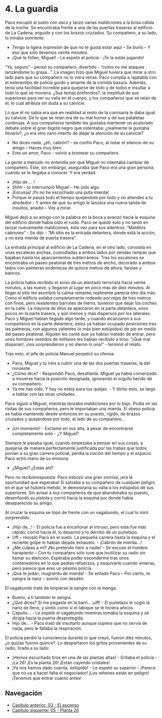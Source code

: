 # 4. La guardia

Paco escupió al suelo con asco y lanzó varias maldiciones a la brisa cálida de la noche. Se encontraba frente a una de las puertas traseras al edificio de La Cadena, erguido y con los brazos cruzados. Su compañero, a su lado, lo miraba sonriente.

- Tengo la ligera impresión de que no te gusta estar aquí – Se burló – Y eso que sólo llevamos veinte minutos.
- ¡Qué te follen, Miguel! - Le espetó el policía - ¡Te la estás jugando!

“Ya, seguro” - pensó su compañero, divertido - “como no me ataques lanzándome tu grasa...”. La imagen hizo que Miguel tuviera que mirar a otro lado para que su compañero no lo viera reírse. Paco cumplía a rajatabla con el estereotipo de policía gordo y amante de la comida basura. Además, tenía una facilidad increíble para quejarse de todo y de todos e insultar a todo lo que se moviera. ¿Sus temas preferidos?: la ineptitud de sus superiores para ver su valía en el cuerpo, y los compañeros que se reían de él, lo cual atribuía sin duda a su calvicie.

Lo que él no sabía era que en realidad al resto de la comisaría le daba igual su calvicie. De lo que se reían era de su mal humor y de sus pataletas continuas. A sus compañeros también les gustaba mantener un acalorado debate sobre el gran bigote negro que ostentaba: ¿realmente le gustaba llevarlo?, ¿o era otro vano intento de alejar la atención de su calvicie?

- No dices nada, ¿eh, cabrón? - se confió Paco, al notar el silencio de su amigo – Haces muy bien.
- Eres un amor, Paco - volvió a bromear su compañero. 

La gente a menudo no entendía por qué Miguel no intentaba cambiar de compañero. Éste, sin embargo, aseguraba que Paco era una gran persona cuando se le llegaba a conocer. Y era verdad.

- ¡Hijo de … !
- Shhh – lo interrumpió Miguel – He oído algo.
- ¡Excusas! ¡Yo no he escuchado una puta mierda!
- Porque te pasas todo el tiempo quejándote por todo y no atiendes a tu alrededor - Y antes de que su amigo le lanzara una nueva tanda de insultos, añadió – Voy a mirar.

Miguel dejó a su amigo con la palabra en la boca y avanzó hacia la esquina del edificio donde había oído el ruido. Paco se quedó solo y no tardó en lanzar nuevamente maldiciones, ésta vez para sus adentros: “Malditos cabrones” - Se dijo - “Mi sitio es la entrada delantera, donde está la acción, y no esta mierda de puerta trasera”.

La entrada principal al edificio de La Cadena, en el otro lado, consistía en unas escaleras anchas, custodiadas a ambos lados por sendas rampas que bajaban hasta los aparcamientos subterráneos. Tras los escalones se encontraba un paseo peatonal de tres metros de ancho, decorado a ambos lados con palmeras endémicas de quince metros de altura, farolas y bancos.

La policía había recibido el aviso de un atentado terrorista hacía veinte minutos, a las nueve, y llegaron al lugar en poco más de diez minutos. Al llegar al sitio les asombró la calma reinante; realmente parecía otro día más. Como el edificio estaba completamente rodeado por rejas de tres metros con finos, pero resistentes barrotes de hierro, tuvieron que dejar los coches en la calle. La mayoría de ellos se aparcaron en la parte delantera, unos pocos en la parte trasera, y aún menos y más dispersos por los laterales. Paco y Miguel habían llegado algo tarde, y cuando alcanzaron a sus compañeros en la parte delantera, estos ya habían ocupado posiciones tras las palmeras, con algunos valientes (o más bien estúpidos) de pie en medio del paseo peatonal. Alguien les contó que ya habían tratado de entrar, pero unos hombres vestidos de militares les habían recibido a tiros: “¡Qué mal disparan!, ¡nos sorprendieron y no dieron ni una!” - terminó el relato.

Tras esto, el jefe de policía Manuel perpetró su ofensa:

- Paco, Miguel y tú iréis a cubrir una de las dos puertas traseras, la del noroeste.
- ¿Cómo dice? - Respondió Paco, desafiante. Miguel ya había comenzado a moverse hacia la posición designada, ignorando el orgullo herido de su compañero.
- Ya me has oído. Y hoy no estoy para tus quejas. - Y dicho esto, se largó a hablar con las otras unidades.

Paco siguió a Miguel, mientras lanzaba maldiciones por lo bajo. Podía oír las risitas de sus compañeros, pero le importaban una mierda. El obeso policía se había mantenido desde entonces en su puesto, rígido, de brazos cruzados y quejándose por todo, al lado de su compañero...

- ¡Un momento! - Exclamó en voz alta, a pesar de encontrarse completamente solo - ¿Y Miguel?

Siempre le pasaba igual, cuando empezaba a pensar en sus cosas, a quejarse de manera perfectamente justificada por las trabas que todos ponían a su gran carrera policial, perdía la noción del tiempo y el espacio. Paco echó mano de su emisora:

- ¿Miguel? ¿Estás ahí?

Pero no recibiórespuesta. Paco esbozó una gran sonrisa, ¡era la oportunidad que esperaba! Si salvaba a su compañero de cualquier peligro en el que se hubiera metido, le demostraría su valía a los estúpidos de sus superiores. Sin avisar a sus compañeros de que abandonaba su puesto, desenfundó su pistola y corrió hacia la esquina por donde había desaparecido su amigo. 

Al cruzar la esquina se topó de frente con un vagabundo, el cual lo miró sorprendido. 

- ¡Hijo de...! - El policía fue a encañonar al intruso, pero este fue más rápido; corrió hacia él, lo desarmó y lo derribó de un puñetazo.
- Uff – resopló Paco en el suelo. La pequeña carrera hasta la esquina y el reciente golpe lo habían dejado exhausto. - ¡Cabrón de mierda...!
- ¿Me culpas a mí? ¡No pretendo herir a nadie! - Se excusó el hombre harapiento – Con tu compañero sólo tuve que inutilizar su radio sin llamar su atención. Esperaba poder esconderme tras unos contenedores en lo que pedías refuerzos, y esquivarte cuando vinieras, pero parece que eres un pésimo policía.
- ¡Qué te jodan, mugriento de mierda! - Se enfadó Paco – Por cierto, te sangra la nariz – sonrió con desdén.

El vagabundo trató de limpiarse la sangre con la manga.

- Bueno, a ti también te sangra.
- ¿Qué dices? Si me pegaste en la barri... ¡uff! - El puñetazo le cogió la nariz de lleno, y sintió como si el tabique se le hiciera añicos.
- Capullo...  - Le espetó el vagabundo mientras tomaba la esquina y se dirigía hacia la puerta desprotegida.
- Hijo de... - Paco trató de insultarlo aunque supiera que no servía de nada, pero le fallaba la respiración.

El policía perdió la consciencia durante lo que creyó, fueron diez minutos, ¿o quizás fueron quince?. Lo despertaron los gritos provenientes de su radio, tirada a su lado:

- ¡Hemos escuchado tiros en una de las plantas altas! - Gritaba el policía - ¡La 26! ¡Es la planta 26! ¡Están cayendo cristales!
- ¡Ya nos hemos dado cuenta, estúpido! - Le espetó su superior - ¡Parece que no va a hacer falta el negociador! ¡Los rehenes están en peligro! ¡Tenemos que entrar cuánto antes!

## Navegación

- [Capítulo anterior: 03 - El ascenso](c03_el-ascenso.md)
- [Capítulo siguiente: 05 - Planta 26](c05_planta-26.md)
